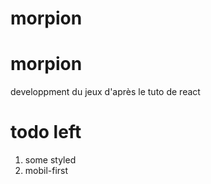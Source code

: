 # morpion

# morpion

developpment du jeux d'après le tuto de react

# todo left

1. some styled
1. mobil-first
